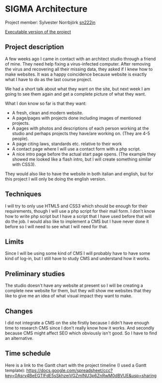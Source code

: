 # SIGMA Architecture
Project member: 
Sylvester Norrbjörk [sn222jn](https://github.com/sn222jn)

[Executable version of the project](http://sn222jn.github.io/1IK415-Webbprojekt)


## Project description
A few weeks ago I came in contact with an architect studio through a friend of mine. They need help fixing a virus-infected computer. After removing the virus and recovering all their missing data, they asked if I knew how to make websites. 
It was a happy coincidence because website is exactly what I have to do as the last course project.

We had a short talk about what they want on the site, but next week I am going to see them again and get a complete picture of what they want.

What I don know so far is that they want: 

  - A fresh, clean and modern website.
  - A page/pages with projects done including images of mentioned projects.
  - A pages with photos and descriptions of each person working at the studio and perhaps projects they have/are working on. (They are 4-5 people).
  - A page citing laws, standards etc. relative to their work 
  - A contact page where I will use a contact form with a php script.
  - A nice intro page before the actual start page opens. (The example they showed me looked like a flash intro, but I will create something similar with CSS3).

They would also like to have the website in both italian and english, but for this project I will only be doing the english version.
  
## Techniques
I will try to only use HTML5 and CSS3 which should be enough for their requirements, though I will use a php script for their mail form. I don't know how to write php script but I have a script that I have used before that will do the job.
I would also like to implement a CMS but I have never done it before so I will need to see what I will need for that.

## Limits
Since I will be using some kind of CMS I will probably have to have some kind of log-in, but I still have to study CMS and understand how it works.

## Preliminary studies
The studio doesn't have any website at present so I will be creating a complete new website for them, but they will show me websites that they like to give me an idea of what visual impact they want to make.

## Changes
I did not integrate a CMS on the site firstly because I didn't have enough time to research CMS since I don't really know how it works. And secondly because CMS might affect SEO which obviously isn't good. So I have to find an alternative.

## Time schedule
Here is a link to the Gantt chart with the project timeline (I used a Gantt template):
https://docs.google.com/spreadsheet/ccc?key=0Asrv4BeEGTIFdE5sSkhzejVGZmlNU3p6ZnRwM0dBVUE&usp=sharing

